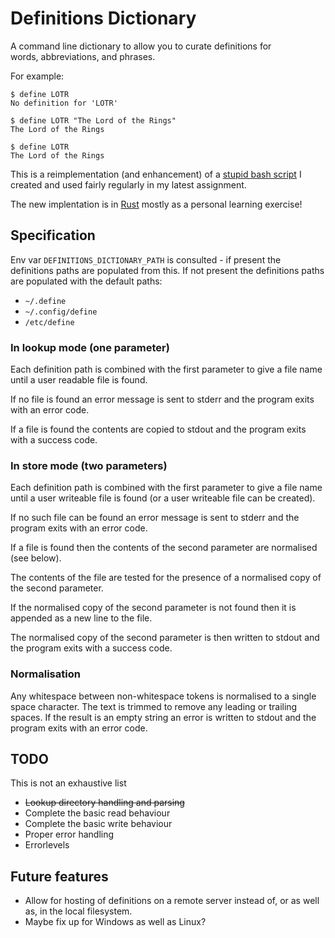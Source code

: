 # Definitions Dictionary

A command line dictionary to allow you to curate definitions for  
words, abbreviations, and phrases.

For example:
```
$ define LOTR
No definition for 'LOTR'

$ define LOTR "The Lord of the Rings"
The Lord of the Rings

$ define LOTR
The Lord of the Rings
```

This is a reimplementation (and enhancement) of a [stupid bash script](https://github.com/dcminter/define) I created 
and used fairly regularly in my latest assignment.

The new implentation is in [Rust](https://www.rust-lang.org/) mostly as a personal learning exercise!

## Specification

Env var `DEFINITIONS_DICTIONARY_PATH` is consulted - if present the definitions paths are populated from this. If not present
the definitions paths are populated with the default paths:

  * `~/.define`
  * `~/.config/define`
  * `/etc/define` 

### In lookup mode (one parameter)

Each definition path is combined with the first parameter to give a file name until a user readable file is found.

If no file is found an error message is sent to stderr and the program exits with an error code.

If a file is found the contents are copied to stdout and the program exits with a success code.

### In store mode (two parameters)

Each definition path is combined with the first parameter to give a file name until a user writeable file is 
found (or a user writeable file can be created).

If no such file can be found an error message is sent to stderr and the program exits with an error code.

If a file is found then the contents of the second parameter are normalised (see below).

The contents of the file are tested for the presence of a normalised copy of the second parameter.

If the normalised copy of the second parameter is not found then it is appended as a new line to the file.

The normalised copy of the second parameter is then written to stdout and the program exits with a success code.

### Normalisation

Any whitespace between non-whitespace tokens is normalised to a single space character. The text is trimmed to remove 
any leading or trailing spaces. If the result is an empty string an error is written to stdout and the program exits 
with an error code.

## TODO

This is not an exhaustive list

  * ~~Lookup directory handling and parsing~~
  * Complete the basic read behaviour
  * Complete the basic write behaviour
  * Proper error handling
  * Errorlevels

## Future features

  * Allow for hosting of definitions on a remote server instead of, or as well as, in the local filesystem.
  * Maybe fix up for Windows as well as Linux?
